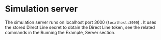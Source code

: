 # Simulation server

The simulation server runs on localhost port 3000 (`localhost:3000`) . It uses the stored Direct Line secret to obtain the Direct Line token, see the related commands in the Running the Example, Server section.